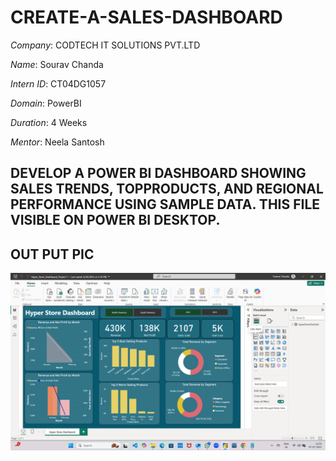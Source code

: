 # CREATE-A-SALES-DASHBOARD

*Company*: CODTECH IT SOLUTIONS PVT.LTD

*Name*: Sourav Chanda

*Intern ID*: CT04DG1057

*Domain*: PowerBI

*Duration*: 4 Weeks

*Mentor*: Neela Santosh

## DEVELOP A POWER BI DASHBOARD SHOWING SALES TRENDS, TOPPRODUCTS, AND REGIONAL PERFORMANCE USING SAMPLE DATA. THIS FILE VISIBLE ON POWER BI DESKTOP.

## OUT PUT PIC 

 ![Image Alt](https://github.com/Sourav-9474/CREATE-A-SALES-DASHBOARD/blob/6004029eff1b708d1c6b7a528f3412ec40ae8593/Screenshot%202025-07-07%20125012.png)


